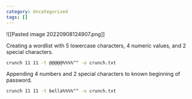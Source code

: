 ```yaml
---
category: Uncategorized
tags: []
---
```

![[Pasted image 20220908124907.png]]

Creating a wordlist with 5 lowercase characters, 4 numeric values, and 2 special characters.
```bash - kali
crunch 11 11 -t @@@@@%%%%^^ -o crunch.txt
```

Appending 4 numbers and 2 special characters to known beginning of password.
```bash - kali
crunch 11 11 -t bella%%%%^^ -o crunch.txt
```

